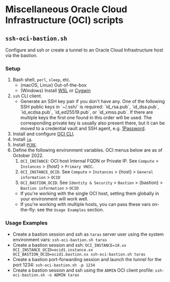 # Miscellaneous Oracle Cloud Infrastructure (OCI) scripts 

## `ssh-oci-bastion.sh` ##

Configure and ssh or create a tunnel to an Oracle Cloud Infrastructure host via the bastion.


### Setup ###

1. Bash shell, `perl`, `sleep`, etc.
    * (macOS, Linux) Out-of-the-box 
    * (Windows) Install [WSL](https://learn.microsoft.com/en-us/windows/wsl/) or [Cygwin](https://www.cygwin.com/)
2. `ssh` CLI client.
    * Generate an SSH key pair if you don't have any. One of the following SSH public keys in \`~/.ssh/\` is required: 
    \`id_rsa.pub\`, \`id_dsa.pub\`, \`id_ecdsa.pub\`, \`id_ed25519.pub\`, or \`id_xmss.pub\`. If there are multiple keys
    the first one found in this order will be used. The corresponding private key is usually also present there, but it
    can be moved to a credential vault and SSH agent, e.g. [1Password](https://developer.1password.com/docs/ssh).     
3. Install and configure [OCI CLI](https://docs.oracle.com/en-us/iaas/Content/API/SDKDocs/cliinstall.htm).
4. Install [`jq`](https://stedolan.github.io/jq/).
5. Install [`PCRE`](https://www.pcre.org/).
6. Define the following environment variables. OCI menus below are as of October 2022. 
    1. `OCI_INSTANCE`: OCI host Internal FQDN or Private IP. See `Compute` > `Instances` > {host} > `Primary VNIC`.
    2. `OCI_INSTANCE_OCID`. See `Compute` > `Instances` > {host} > `General information` > `OCID`
    3. `OCI_BASTION_OCID`. See `Identity & Security` > `Bastion` > {bastion} > `Bastion information` > `OCID`
    * If you're working with the single OCI host, setting them globally in your environment will work well.
    * If you're working with multiple hosts, you can pass these vars on-the-fly: see the `Usage Examples` section.

### Usage Examples ###

* Create a bastion session and ssh as `taras` server user using the system environment vars: `ssh-oci-bastion.sh taras`
* Create a bastion session and ssh: 
  `OCI_INSTANCE=10.xx OCI_INSTANCE_OCID=ocid1.instance.xx OCI_BASTION_OCID=ocid1.bastion.xx ssh-oci-bastion.sh taras`
* Create a bastion port-forwarding session and launch the tunnel for the port 1234: `ssh-oci-bastion.sh -p 1234`
* Create a bastion session and ssh using the `ADMIN` OCI client profile: `ssh-oci-bastion.sh -o ADMIN taras`


